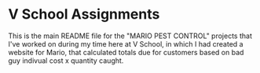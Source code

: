 V School Assignments  
====================

This is the main README file for the "MARIO PEST CONTROL" projects that I've worked on during my time here at V School, in which I had created a website for Mario, that calculated totals due for customers based on bad guy indivual cost x quantity caught.
